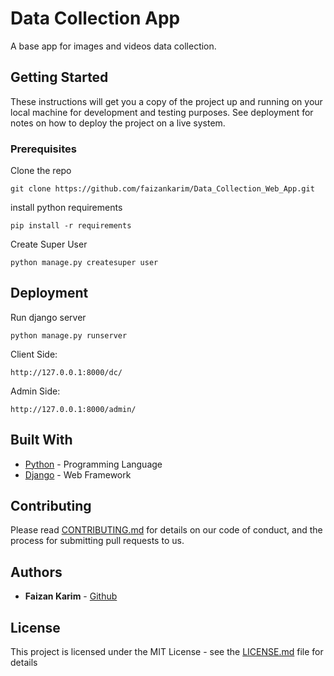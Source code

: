 # Data Collection App

A base app for images and videos data collection.

## Getting Started

These instructions will get you a copy of the project up and running on your local machine for development and testing purposes. See deployment for notes on how to deploy the project on a live system.

### Prerequisites

Clone the repo

```
git clone https://github.com/faizankarim/Data_Collection_Web_App.git
```

install python requirements

```
pip install -r requirements
```

Create Super User
```
python manage.py createsuper user
```

## Deployment

Run django server
```
python manage.py runserver
```

Client Side:
```
http://127.0.0.1:8000/dc/
```

Admin Side:
```
http://127.0.0.1:8000/admin/
```

## Built With

* [Python](https://www.python.org/) - Programming Language
* [Django](https://www.djangoproject.com/) - Web Framework

## Contributing

Please read [CONTRIBUTING.md](https://gist.github.com/PurpleBooth/b24679402957c63ec426) for details on our code of conduct, and the process for submitting pull requests to us.

## Authors

* **Faizan Karim** - [Github](https://github.com/faizankarim)


## License

This project is licensed under the MIT License - see the [LICENSE.md](LICENSE.md) file for details
